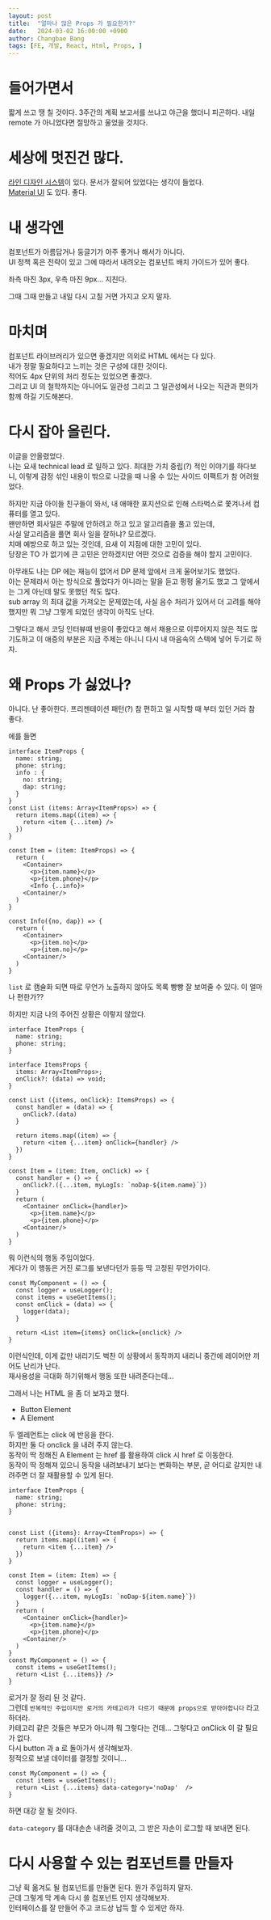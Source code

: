 ```yaml
---
layout: post
title:  "얼마나 많은 Props 가 필요한가?"
date:   2024-03-02 16:00:00 +0900
author: Changbae Bang
tags: [FE, 개발, React, Html, Props, ]
---
```


# 들어가면서
짧게 쓰고 땡 칠 것이다. 3주간의 계획 보고서를 쓰냐고 야근을 했더니 피곤하다. 내일 remote 가 아니었다면 절망하고 울었을 것치다.

# 세상에 멋진건 많다.
[라인 디자인 시스템](https://designsystem.line.me/LDSG/components/systems/liff-view-en/)이 있다. 문서가 잘되어 있었다는 생각이 들었다.  
[Material UI](https://m3.material.io/foundations/layout/understanding-layout/overview) 도 있다. 좋다.  

# 내 생각엔
컴포넌트가 아름답거나 둥글기가 아주 좋거나 해서가 아니다.  
UI 정책 혹은 전략이 있고 그에 따라서 내려오는 컴포넌트 배치 가이드가 있어 좋다.  

좌측 마진 3px, 우측 마진 9px... 지친다.  

그때 그때 만들고 내일 다시 고칠 거면 가지고 오지 말자.

# 마치며
컴포넌트 라이브러리가 있으면 좋겠지만 의외로 HTML 에서는 다 있다.  
내가 정말 필요하다고 느끼는 것은 구성에 대한 것이다.  
적어도 4px 단위의 처리 정도는 있었으면 좋겠다.  
그리고 UI 의 철학까지는 아니어도 일관성 그리고 그 일관성에서 나오는 직관과 편의가 함께 하길 기도해본다.  

# 다시 잡아 올린다.
이글을 안올렸었다.  
나는 요새 technical lead 로 일하고 있다. 최대한 가치 중립(?) 적인 이야기를 하다보니,
이렇게 감정 섞인 내용이 밖으로 나갔을 때 나올 수 있는 사이드 이팩트가 참 어려웠었다.  

하지만 지금 아이들 친구들이 와서, 내 애매한 포지션으로 인해 스타벅스로 쫓겨나서 컴퓨터를 열고 있다.  
왠만하면 회사일은 주말에 안하려고 하고 있고 알고리즘을 풀고 있는데,  
사실 알고리즘을 풀면 회사 일을 잘하냐? 모르겠다.  
치매 예방으로 하고 있는 것인데, 요새 이 지점에 대한 고민이 있다.  
당장은 TO 가 없기에 큰 고민은 안하겠지만 어떤 것으로 검증을 해야 할지 고민이다.  

아무래도 나는 DP 에는 재능이 없어서 DP 문제 앞에서 크게 울어보기도 했었다.  
아는 문제라서 아는 방식으로 풀었다가 아니라는 말을 듣고 펑펑 울기도 했고 그 앞에서는 그게 아닌데 말도 못했던 적도 많다.  
sub array 의 최대 값을 가져오는 문제였는데, 사실 음수 처리가 있어서 더 고려를 해야했지만 뭐 그냥 그렇게 되었던 생각이 아직도 난다.  

그렇다고 해서 코딩 인터뷰때 반응이 좋았다고 해서 채용으로 이루어지지 않은 적도 많기도하고 이 애증의 부분은 지금 주제는 아니니 다시 내 마음속의 스텍에 넣어 두기로 하자.  


# 왜 Props 가 싫었나?
아니다. 난 좋아한다. 프리젠테이션 패턴(?) 참 편하고 일 시작할 때 부터 있던 거라 참 좋다.

에를 들면

```
interface ItemProps { 
  name: string;
  phone: string;
  info : {
    no: string;
    dap: string;
  }
}
const List (items: Array<ItemProps>) => {
  return items.map((item) => {
    return <item {...item} />
  })
}

const Item = (item: ItemProps) => {
  return (
    <Container>
      <p>{item.name}</p>
      <p>{item.phone}</p>
      <Info {..info}>
    <Container/>
  )
}

const Info({no, dap}) => {
  return (
    <Container>
      <p>{item.no}</p>
      <p>{item.no}</p>
    <Container/>
  )
}
```

`list` 로 캠슐화 되면 따로 무언가 노출하지 않아도 목록 빵빵 잘 보여줄 수 있다. 이 얼마나 편한가??  

하지만 지금 나의 주어진 상황은 이렇지 않았다.

```
interface ItemProps { 
  name: string;
  phone: string;
}

interface ItemsProps {
  items: Array<ItemProps>;
  onClick?: (data) => void;
}

const List ({items, onClick}: ItemsProps) => {
  const handler = (data) => {
    onClick?.(data)
  }
  
  return items.map((item) => {
    return <item {...item} onClick={handler} />
  })
}

const Item = (item: Item, onClick) => {
  const handler = () => {
    onClick?.({...item, myLogIs: `noDap-${item.name}`})
  }
  return (
    <Container onClick={handler}>
      <p>{item.name}</p>
      <p>{item.phone}</p>
    <Container/>
  )
}

```

뭐 이런식의 행동 주입이었다.  
게다가 이 행동은 거진 로그를 보낸다던가 등등 딱 고정된 무언가이다.  

```
const MyComponent = () => {
  const logger = useLogger();
  const items = useGetItems(); 
  const onClick = (data) => {
    logger(data);
  }

  return <List item={items} onClick={onclick} />
}
```

이런식인데, 이게 값만 내리기도 벅찬 이 상황에서 동작까지 내리니 중간에 레이어만 끼어도 난리가 난다.  
재사용성을 극대화 하기위해서 행동 또한 내려준다는데...   

그래서 나는 HTML 을 좀 더 보자고 했다.  

* Button Element
* A Element

두 엘레먼트는 click 에 반응을 한다.  
하지만 둘 다 onclick 을 내려 주지 않는다.  
동작이 딱 정해진 A Element 는 href 를 활용하여 click 시 href 로 이동한다.  
동작이 딱 정해져 있으니 동작을 내려보내기 보다는 변화하는 부분, 곧 어디로 갈지만 내려주면 더 잘 재활용할 수 있게 된다.  


```
interface ItemProps { 
  name: string;
  phone: string;
}


const List ({items}: Array<ItemProps>) => {
  return items.map((item) => {
    return <item {...item} />
  })
}

const Item = (item: Item) => {
  const logger = useLogger();
  const handler = () => {
    logger({...item, myLogIs: `noDap-${item.name}`})
  }
  return (
    <Container onClick={handler}>
      <p>{item.name}</p>
      <p>{item.phone}</p>
    <Container/>
  )
}
const MyComponent = () => {
  const items = useGetItems(); 
  return <List {...items}} />
}
```

로거가 잘 정리 된 것 같다.  
그런데 `반복적인 주입이지만 로거의 카테고리가 다르기 때문에 props으로 받아야합니다` 라고 하더라.  
카테고리 같은 것들은 부모가 아니까 뭐 그렇다는 건데... 그렇다고 onClick 이 갈 필요가 없다.  
다시 button 과 a 로 돌아가서 생각해보자.  
정적으로 보낼 데이터를 결정할 것이니...

```
const MyComponent = () => {
  const items = useGetItems(); 
  return <List {...items} data-category='noDap'  />
}
```

하면 대강 잘 될 것이다.

`data-category` 를 대대손손 내려줄 것이고, 그 받은 자손이 로그할 때 보내면 된다.  

# 다시 사용할 수 있는 컴포넌트를 만들자
그냥 획 옮겨도 될 컴포넌트를 만들면 된다. 뭔가 주입하지 말자.  
근데 그렇게 막 계속 다시 쓸 컴포넌트 인지 생각해보자.  
인터페이스를 잘 만들어 주고 코드상 납득 할 수 있게만 하자.  

